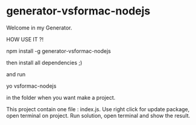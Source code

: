 # generator-vsformac-nodejs

Welcome in my Generator.

HOW USE IT ?!

npm install -g generator-vsformac-nodejs

then install all dependencies ;)

and run

yo vsformac-nodejs

in the folder when you want make a project.

This project contain one file : index.js.
Use right click for update package, open terminal on project.
Run solution, open terminal and show the result.
